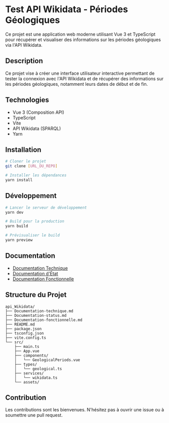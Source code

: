 # Test API Wikidata - Périodes Géologiques

Ce projet est une application web moderne utilisant Vue 3 et TypeScript pour récupérer et visualiser des informations sur les périodes géologiques via l'API Wikidata.

## Description
Ce projet vise à créer une interface utilisateur interactive permettant de tester la connexion avec l'API Wikidata et de récupérer des informations sur les périodes géologiques, notamment leurs dates de début et de fin.

## Technologies
- Vue 3 (Composition API)
- TypeScript
- Vite
- API Wikidata (SPARQL)
- Yarn

## Installation

```bash
# Cloner le projet
git clone [URL_DU_REPO]

# Installer les dépendances
yarn install
```

## Développement

```bash
# Lancer le serveur de développement
yarn dev

# Build pour la production
yarn build

# Prévisualiser le build
yarn preview
```

## Documentation
- [Documentation Technique](Documentation-technique.md)
- [Documentation d'État](Documentation-status.md)
- [Documentation Fonctionnelle](Documentation-fonctionnelle.md)

## Structure du Projet
```
api_Wikidata/
├── Documentation-technique.md
├── Documentation-status.md
├── Documentation-fonctionnelle.md
├── README.md
├── package.json
├── tsconfig.json
├── vite.config.ts
└── src/
    ├── main.ts
    ├── App.vue
    ├── components/
    │   └── GeologicalPeriods.vue
    ├── types/
    │   └── geological.ts
    ├── services/
    │   └── wikidata.ts
    └── assets/
```

## Contribution
Les contributions sont les bienvenues. N'hésitez pas à ouvrir une issue ou à soumettre une pull request. 